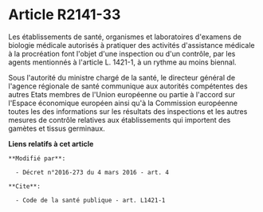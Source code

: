 # Article R2141-33

Les établissements de santé, organismes et laboratoires d'examens de biologie médicale autorisés à pratiquer des activités
d'assistance médicale à la procréation font l'objet d'une inspection ou d'un contrôle, par les agents mentionnés à l'article
L. 1421-1, à un rythme au moins biennal.

Sous l'autorité du ministre chargé de la santé, le directeur général de l'agence régionale de santé communique aux autorités
compétentes des autres Etats membres de l'Union européenne ou partie à l'accord sur l'Espace économique européen ainsi qu'à
la Commission européenne toutes les des informations sur les résultats des inspections et les autres mesures de contrôle
relatives aux établissements qui importent des gamètes et tissus germinaux.

**Liens relatifs à cet article**

	**Modifié par**:

	  - Décret n°2016-273 du 4 mars 2016 - art. 4

	**Cite**:

	  - Code de la santé publique - art. L1421-1
